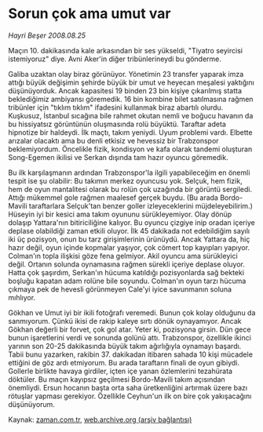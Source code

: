 # Sorun çok ama umut var

*Hayri Beşer 2008.08.25*

<tr><td class="metin" colspan="2" style="padding-top: 20px; padding-left: 5px; padding-right: 10px;">Maçın 10. dakikasında kale arkasından bir ses yükseldi, "Tiyatro seyircisi istemiyoruz" diye. Avni Aker'in diğer tribünlerineydi bu gönderme.</td></tr><tr><td class="metin" colspan="2" style="padding-top: 20px; padding-left: 5px; padding-right: 10px;"><p> Galiba uzaktan olay biraz görünüyor. Yönetimin 23 transfer yaparak imza attığı büyük değişimin şehirde büyük bir umut ve heyecan meşalesi yaktığını düşünüyorduk. Ancak kapasitesi 19 binden 23 bin kişiye çıkarılmış statta beklediğimiz ambiyansı göremedik. 16 bin kombine bilet satılmasına rağmen tribünler için "tıklım tıklım" ifadesini kullanmak biraz abartılı olurdu. Kuşkusuz, İstanbul sıcağına bile rahmet okutan nemli ve boğucu havanın da bu hissiyatsız görüntünün oluşmasında rolü büyüktü. Taraftar adeta hipnotize bir haldeydi. İlk maçtı, takım yeniydi. Uyum problemi vardı. Elbette arızalar olacaktı ama bu denli etkisiz ve hevessiz bir Trabzonspor beklemiyordum. Öncelikle fizik, kondisyon ve kafa olarak tandemi oluşturan Song-Egemen ikilisi ve Serkan dışında tam hazır oyuncu göremedik.
<p>Bu ilk karşılaşmanın ardından Trabzonspor'la ilgili yapabileceğim en önemli tespit ise şu olabilir: Bu takımın merkez oyuncusu yok. Selçuk, hem fizik, hem de oyun mantalitesi olarak bu rolün çok uzağında bir görüntü sergiledi. Attığı mükemmel gole rağmen maalesef gerçek buydu. (Bu arada Bordo-Mavili taraftarlara Selçuk'tan benzer goller izleyeceklerini müjdeleyebilirim.) Hüseyin iyi bir kesici ama takım oyununu sürükleyemiyor. Olay dönüp dolaşıp Yattara'nın bitiriciliğine kalıyor. Bu oyuncu çizgiye inip oradan içeriye deplase olabildiği zaman etkili oluyor. İlk 45 dakikada not edebildiğim sayılı iki üç pozisyon, onun bu tarz girişimlerinin ürünüydü. Ancak Yattara da, hiç hazır değil, oyun içinde kopmalar yaşıyor, çok cömert top kayıpları yapıyor. Colman'ın topla ilişkisi göze fena gelmiyor. Akil oyuncu ama sürükleyici değil. Ortanın solunda oynamasına rağmen sürekli içeriye deplase oluyor. Hatta çok şaşırdım, Serkan'ın hücuma katıldığı pozisyonlarda sağ bekteki boşluğu kapatan adam rolüne bile soyundu. Colman'ın oyun tarzı hücuma çıkmaya pek de hevesli görünmeyen Cale'yi iyice savunmanın soluna mıhlıyor.
<p>Gökhan ve Umut iyi bir ikili fotoğrafı veremedi. Bunun çok kolay olduğunu da sanmıyorum. Çünkü ikisi de rakip kaleye sırtı dönük oynayamıyor. Ancak Gökhan değerli bir forvet, çok gol atar. Yeter ki, pozisyona girsin. Dün gece bunun işaretlerini verdi ve sonunda golünü attı. Trabzonspor, özellikle ikinci yarının son 20-25 dakikasında büyük takım ağırlığıyla oynamayı başardı. Tabii bunu yazarken, rakibin 37. dakikadan itibaren sahada 10 kişi mücadele ettiğini de göz ardı etmiyorum. Bu arada taraftarın finali de oyun gibiydi. Gollerle birlikte havaya girdiler, içten içe yanan özlemlerini tezahürata döktüler. Bu maçın kayıpsız geçilmesi Bordo-Mavili takım açısından önemliydi. Ersun hocanın başta orta saha üretkenliğini artırmak üzere bazı rötuşlar yapması gerekiyor. Özellikle Ceyhun'un ilk on bire çok yakışacağını düşünüyorum.<br/></p></p></p></td></tr>

Kaynak: [zaman.com.tr](http://zaman.com.tr/yazar.do?yazino=729863), [web.archive.org (arşiv bağlantısı)](http://web.archive.org/web/20080905133427/http://zaman.com.tr:80/yazar.do?yazino=729863)
